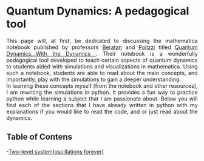 # Quantum Dynamics: A pedagogical tool
<div align="justify">

This page will, at first, be dedicated to discussing
the mathematica notebook published by professors
[Beratan](https://beratanlab.chem.duke.edu/) and [Polizzi](https://www.polizzilab.org/) 
titled [Quantum Dynamics...With the Dynamics ](https://pubs.acs.org/doi/10.1021/acs.jchemed.5b00662).
Their notebook is a wonderfully pedagogical tool developed to 
teach certain aspects of quantum dynamics to students
aided with simulations and visualizations in mathematica. 
Using such a notebook, students are able to read about the
main concepts, and importantly, play with the simulations 
to gain a deeper understanding.  
In learning these concepts myself (from the notebook and other resources),
I am rewriting the simulations in python. It provides a fun
way to practice python while learning a subject that I am 
passionate about. Below you will find each of the
sections that I have already written in python
with my explanations if you would like to
read the code, and or just read about the dynamics.
</div>

## Table of Contens
-[Two-level system(oscillations forever)](/projects/QDWD/posts/twolevel.md)